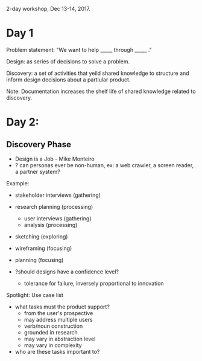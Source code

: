 2-day workshop, Dec 13-14, 2017.

# Day 1

Problem statement: "We want to help _____ through _____ ."

Design: as series of decisions to solve a problem.

Discovery: a set of activities that yeild shared knowledge to structure and inform design decisions about a partiular product.

Note: Documentation increases the shelf life of shared knowledge related to discovery.


# Day 2:

## Discovery Phase

- Design is a Job - Mike Monteiro
- ? can personas ever be non-human, ex: a web crawler, a screen reader, a partner system?

Example:
- stakeholder interviews (gathering)
- research planning (processing)
  - user interviews (gathering)
  - analysis (processing)
- sketching (exploring)
- wireframing (focusing)
- planning (focusing)

- ?should designs have a confidence level?
  - tolerance for failure, inversely proportional to innovation


Spotlight: Use case list
- what tasks must the product support?
  - from the user's prospective
  - may address multiple users
  - verb/noun construction
  - grounded in research
  - may vary in abstraction level
  - may vary in complexity
- who are these tasks important to?
